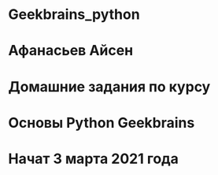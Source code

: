 # Geekbrains_python

# Афанасьев Айсен
# Домашние задания по курсу 
# Основы Python Geekbrains

# Начат 3 марта 2021 года
